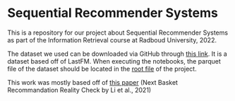 # Sequential Recommender Systems 
This is a repository for our project about Sequential Recommender Systems as part of the Information Retrieval course at Radboud University, 2022. 

The dataset we used can be downloaded via GitHub through [this link](https://github.com/eifuentes/lastfm-dataset-1K/releases/download/v1.0/lastfm-dataset-1k.snappy.parquet). It is a dataset based off of LastFM.
When executing the notebooks, the parquet file of the dataset should be located in the [root file](https://github.com/zoecrouzet/Sequential-Recommender-Systems) of the project.

This work was mostly based off of [this paper](https://arxiv.org/abs/2109.14233) (Next Basket Recommandation Reality Check by Li et al., 2021)

